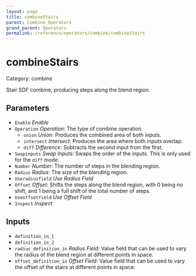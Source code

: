```yaml
---
layout: page
title: combineStairs
parent: Combine Operators
grand_parent: Operators
permalink: /reference/operators/combine/combineStairs
---
```


# combineStairs

Category: combine



Stair SDF combine, producing steps along the blend region.

## Parameters

* `Enable` *Enable*
* `Operation` *Operation*: The type of combine operation.
  * `union` *Union*: Produces the combined area of both inputs.
  * `intersect` *Intersect*: Produces the area where both inputs overlap.
  * `diff` *Difference*: Subtracts the second input from the first.
* `Swapinputs` *Swap Inputs*: Swaps the order of the inputs. This is only used for the `diff` mode.
* `Number` *Number*: The number of steps in the blending region.
* `Radius` *Radius*: The size of the blending region.
* `Useradiusfield` *Use Radius Field*
* `Offset` *Offset*: Shifts the steps along the blend region, with 0 being no shift, and 1 being a full shift of the total number of steps.
* `Useoffsetfield` *Use Offset Field*
* `Inspect` *Inspect*

## Inputs

* `definition_in_1`
* `definition_in_2`
* `radius_definition_in` *Radius Field*: Value field that can be used to vary the radius of the blend region at different points in space.
* `offset_definition_in` *Offset Field*: Value field that can be used to vary the offset of the stairs at different points in space.